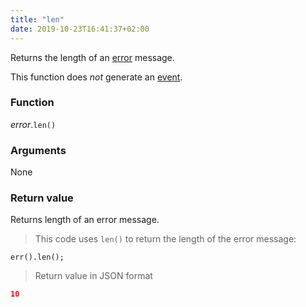```yaml
---
title: "len"
date: 2019-10-23T16:41:37+02:00
---
```


Returns the length of an [error](..) message.

This function does *not* generate an [event](../../../events).

### Function

*error*.`len()`

### Arguments

None

### Return value

Returns length of an error message.

> This code uses `len()` to return the length of the error message:

```thingsdb,json_response
err().len();
```

> Return value in JSON format

```json
10
```
